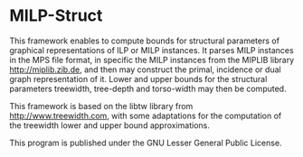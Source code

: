 # MILP-Struct

This framework enables to compute bounds for structural parameters of graphical representations of ILP or MILP instances.
It parses MILP instances in the MPS file format, in specific the MILP instances from the MIPLIB library http://miplib.zib.de, and then may construct the primal, incidence or dual graph representation of it.
Lower and upper bounds for the structural parameters treewidth, tree-depth and torso-width may then be computed.
 
This framework is based on the libtw library from http://www.treewidth.com, with some adaptations for the computation of the treewidth lower and upper bound approximations. 

This program is published under the GNU Lesser General Public License.